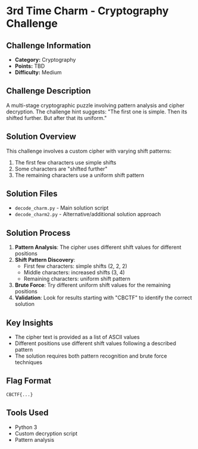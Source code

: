 # 3rd Time Charm - Cryptography Challenge

## Challenge Information
- **Category:** Cryptography
- **Points:** TBD
- **Difficulty:** Medium

## Challenge Description
A multi-stage cryptographic puzzle involving pattern analysis and cipher decryption. The challenge hint suggests: "The first one is simple. Then its shifted further. But after that its uniform."

## Solution Overview
This challenge involves a custom cipher with varying shift patterns:
1. The first few characters use simple shifts
2. Some characters are "shifted further" 
3. The remaining characters use a uniform shift pattern

## Solution Files
- `decode_charm.py` - Main solution script
- `decode_charm2.py` - Alternative/additional solution approach

## Solution Process
1. **Pattern Analysis**: The cipher uses different shift values for different positions
2. **Shift Pattern Discovery**: 
   - First few characters: simple shifts (2, 2, 2)
   - Middle characters: increased shifts (3, 4)
   - Remaining characters: uniform shift pattern
3. **Brute Force**: Try different uniform shift values for the remaining positions
4. **Validation**: Look for results starting with "CBCTF" to identify the correct solution

## Key Insights
- The cipher text is provided as a list of ASCII values
- Different positions use different shift values following a described pattern
- The solution requires both pattern recognition and brute force techniques

## Flag Format
`CBCTF{...}`

## Tools Used
- Python 3
- Custom decryption script
- Pattern analysis
